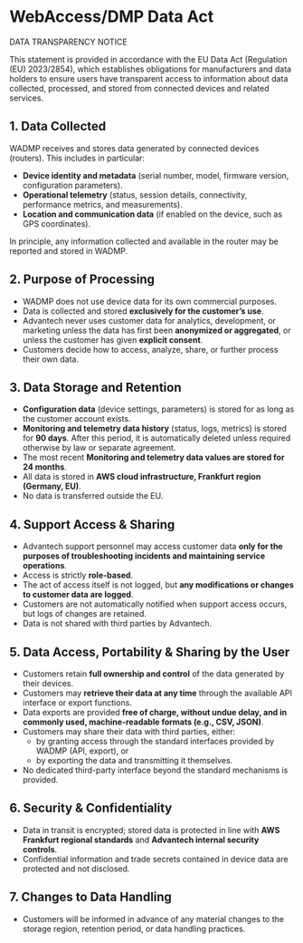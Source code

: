 # WebAccess/DMP Data Act

DATA TRANSPARENCY NOTICE

This statement is provided in accordance with the EU Data Act (Regulation (EU) 2023/2854), which establishes obligations for manufacturers and data holders to ensure users have transparent access to information about data collected, processed, and stored from connected devices and related services.

## 1. Data Collected

WADMP receives and stores data generated by connected devices (routers). This includes in particular:
- **Device identity and metadata** (serial number, model, firmware version, configuration parameters).
- **Operational telemetry** (status, session details, connectivity, performance metrics, and measurements).
- **Location and communication data** (if enabled on the device, such as GPS coordinates).

In principle, any information collected and available in the router may be reported and stored in WADMP.

## 2. Purpose of Processing

- WADMP does not use device data for its own commercial purposes.
- Data is collected and stored **exclusively for the customer’s use**.
- Advantech never uses customer data for analytics, development, or marketing unless the data has first been **anonymized or aggregated**, or unless the customer has given **explicit consent**.
- Customers decide how to access, analyze, share, or further process their own data.

## 3. Data Storage and Retention

- **Configuration data** (device settings, parameters) is stored for as long as the customer account exists.
- **Monitoring and telemetry data history** (status, logs, metrics) is stored for **90 days**. After this period, it is automatically deleted unless required otherwise by law or separate agreement.
- The most recent **Monitoring and telemetry data values are stored for 24 months**.
- All data is stored in **AWS cloud infrastructure, Frankfurt region (Germany, EU)**.
- No data is transferred outside the EU.

## 4. Support Access & Sharing

- Advantech support personnel may access customer data **only for the purposes of troubleshooting incidents and maintaining service operations**.
- Access is strictly **role-based**.
- The act of access itself is not logged, but **any modifications or changes to customer data are logged**.
- Customers are not automatically notified when support access occurs, but logs of changes are retained.
- Data is not shared with third parties by Advantech.

## 5. Data Access, Portability & Sharing by the User

- Customers retain **full ownership and control** of the data generated by their devices.
- Customers may **retrieve their data at any time** through the available API interface or export functions.
- Data exports are provided **free of charge, without undue delay, and in commonly used, machine-readable formats (e.g., CSV, JSON)**.
- Customers may share their data with third parties, either:
    - by granting access through the standard interfaces provided by WADMP (API, export), or
    - by exporting the data and transmitting it themselves.
- No dedicated third-party interface beyond the standard mechanisms is provided.

## 6. Security & Confidentiality

- Data in transit is encrypted; stored data is protected in line with **AWS Frankfurt regional standards** and **Advantech internal security controls**.
- Confidential information and trade secrets contained in device data are protected and not disclosed.

## 7. Changes to Data Handling

- Customers will be informed in advance of any material changes to the storage region, retention period, or data handling practices.